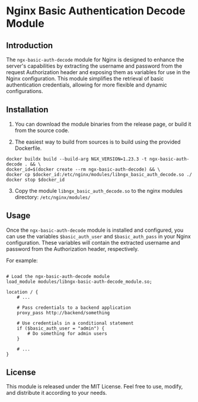 # Nginx Basic Authentication Decode Module

## Introduction

The `ngx-basic-auth-decode` module for Nginx is designed to enhance the server's capabilities by extracting the username and password from the request Authorization header and exposing them as variables for use in the Nginx configuration. This module simplifies the retrieval of basic authentication credentials, allowing for more flexible and dynamic configurations.

## Installation

1. You can download the module binaries from the release page, or build it from the source code.

2. The easiest way to build from sources is to build using the provided Dockerfile.

```shell
docker buildx build --build-arg NGX_VERSION=1.23.3 -t ngx-basic-auth-decode . && \
docker_id=$(docker create --rm ngx-basic-auth-decode) && \
docker cp $docker_id:/etc/nginx/modules/libngx_basic_auth_decode.so ./
docker stop $docker_id
```
3. Copy the module `libngx_basic_auth_decode.so` to the nginx modules directory: `/etc/nginx/modules/`

## Usage

Once the `ngx-basic-auth-decode` module is installed and configured, you can use the variables `$basic_auth_user` and `$basic_auth_pass` in your Nginx configuration. These variables will contain the extracted username and password from the Authorization header, respectively.

For example:

```nginx

# Load the ngx-basic-auth-decode module
load_module modules/libngx-basic-auth-decode_module.so;

location / {
    # ...

    # Pass credentials to a backend application
    proxy_pass http://backend/something

    # Use credentials in a conditional statement
    if ($basic_auth_user = "admin") {
        # Do something for admin users
    }

    # ...
}

```

## License

This module is released under the MIT License. Feel free to use, modify, and distribute it according to your needs.
